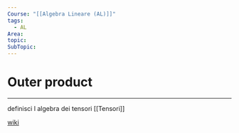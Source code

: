 ```yaml
---
Course: "[[Algebra Lineare (AL)]]"
tags:
  - AL
Area: 
topic: 
SubTopic:
---
```

# Outer product
---
definisci l algebra dei tensori [[Tensori]]

[wiki](https://en.wikipedia.org/wiki/Outer_product)